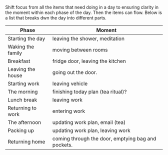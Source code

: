 Shift focus from all the items that need doing in a day to ensuring clarity in the moment within each phase of the day. Then the items can flow. Below is a list that breaks dwn the day into different parts.


|Phase|Moment|
|--|--|
|Starting the day  |  leaving the shower, meditation  |
|Waking the family | moving between rooms  
|Breakfast | fridge door, leaving the kitchen  
|Leaving the house | going out the door.  
|Starting work | leaving vehicle  
|The morning | finishing today plan (tea ritual)?  
|Lunch break | leaving work  
|Returning to work | entering work  
|The afternoon | updating work plan, email (tea)  
|Packing up | updating work plan, leaving work  
|Returning home | coming through the door, emptying bag and pockets.
<!--stackedit_data:
eyJoaXN0b3J5IjpbLTIwMDI3Njg5MjhdfQ==
-->